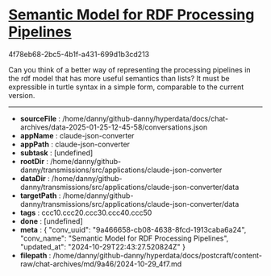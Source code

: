 # [Semantic Model for RDF Processing Pipelines](https://claude.ai/chat/9a466658-cb08-4638-8fcd-1913caba6a24)

4f78eb68-2bc5-4b1f-a431-699d1b3cd213

Can you think of a better way of representing the processing pipelines in the rdf model that has more useful semantics than lists? It must be expressible in turtle syntax in a simple form, comparable to the current version.

---

* **sourceFile** : /home/danny/github-danny/hyperdata/docs/chat-archives/data-2025-01-25-12-45-58/conversations.json
* **appName** : claude-json-converter
* **appPath** : claude-json-converter
* **subtask** : [undefined]
* **rootDir** : /home/danny/github-danny/transmissions/src/applications/claude-json-converter
* **dataDir** : /home/danny/github-danny/transmissions/src/applications/claude-json-converter/data
* **targetPath** : /home/danny/github-danny/transmissions/src/applications/claude-json-converter/data
* **tags** : ccc10.ccc20.ccc30.ccc40.ccc50
* **done** : [undefined]
* **meta** : {
  "conv_uuid": "9a466658-cb08-4638-8fcd-1913caba6a24",
  "conv_name": "Semantic Model for RDF Processing Pipelines",
  "updated_at": "2024-10-29T22:43:27.520824Z"
}
* **filepath** : /home/danny/github-danny/hyperdata/docs/postcraft/content-raw/chat-archives/md/9a46/2024-10-29_4f7.md